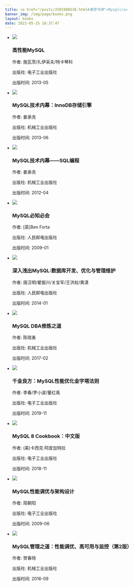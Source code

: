 ```yaml
---
title: <a href="/posts/2501908538.html#推荐书单">Mysql</a>
banner_img: /img/page/books.png
layout: books
date: 2022-05-25 18:37:47
---
```

<link rel="stylesheet" type="text/css" href="/css/books.css">

<div id="book">
        <div class="page">
            <ul class="content">
                <!-- 每个li标签内容代表一本书籍的所有信息 -->
                <li>
                    <div class="info">
                        <a href="https://weread.qq.com/web/bookDetail/d0f32600811e1a470g01578b" target="_blank" rel="noreferrer noopener" class="book-container">
                            <div class="book" title="《高性能MySQL》">
                                <img src="/img/books/img56.png">
                            </div>
                        </a>
                        <div class="info-card">
                            <h3>高性能MySQL</h3>
                            <p>作者: 施瓦茨/扎伊采夫/特卡琴科</p>
                            <p>出版社: 电子工业出版社</p>     
                            <p>出版时间: 2013-05</p>  
                        </div>
                    </div>
                </li>
                <!-- 每个li标签内容代表一本书籍的所有信息 -->
                <li>
                    <div class="info">
                        <a href="https://weread.qq.com/web/bookDetail/611329b059346e611427f1c" target="_blank" rel="noreferrer noopener" class="book-container">
                            <div class="book" title="《MySQL技术内幕: InnoDB存储引擎（第2版）》">
                                <img src="/img/books/img57.png">
                            </div>
                        </a>
                        <div class="info-card">
                            <h3>MySQL技术内幕：InnoDB存储引擎</h3>
                            <p>作者: 姜承尧</p>
                            <p>出版社: 机械工业出版社</p>     
                            <p>出版时间: 2013-06</p>  
                        </div>
                    </div>
                </li>
                <!-- 每个li标签内容代表一本书籍的所有信息 -->
                <li>
                    <div class="info">
                        <a href="https://weread.qq.com/web/bookDetail/46d32a3059335d46d02eba6" target="_blank" rel="noreferrer noopener" class="book-container">
                            <div class="book" title="《MySQL技术内幕: SQL编程》">
                                <img src="/img/books/img58.png">
                            </div>
                        </a>
                        <div class="info-card">
                            <h3>MySQL技术内幕——SQL编程</h3>
                            <p>作者: 姜承尧</p>
                            <p>出版社: 机械工业出版社</p>       
                            <p>出版时间: 2012-04</p>
                        </div>
                    </div>
                </li>
                <!-- 每个li标签内容代表一本书籍的所有信息 -->
                <li>
                    <div class="info">
                        <a href="https://weread.qq.com/web/bookDetail/929321f0715c01b5929bd3f" target="_blank" rel="noreferrer noopener" class="book-container">
                            <div class="book" title="《MySQL必知必会》">
                                <img src="/img/books/img59.png">
                            </div>
                        </a>
                        <div class="info-card">
                            <h3>MySQL必知必会</h3>
                            <p>作者: [英]Ben Forta</p>
                            <p>出版社: 人民邮电出版社</p>     
                            <p>出版时间: 2009-01</p>
                        </div>
                    </div>
                </li>
                <!-- 每个li标签内容代表一本书籍的所有信息 -->
                <li>
                    <div class="info">
                        <a href="https://weread.qq.com/web/bookDetail/f3e327e05b25c1f3e6d5ee2" target="_blank" rel="noreferrer noopener" class="book-container">
                            <div class="book" title="《深入浅出MySQL：数据库开发、优化与管理维护(第2版)》">
                                <img src="/img/books/img60.png">
                            </div>
                        </a>
                        <div class="info-card">
                            <h3>深入浅出MySQL:数据库开发、优化与管理维护</h3>
                            <p>作者: 唐汉明/翟振兴/关宝军/王洪权/黄潇</p>
                            <p>出版社: 人民邮电出版社</p>     
                            <p>出版时间: 2014-01</p>
                        </div>
                    </div>
                </li>
                <!-- 每个li标签内容代表一本书籍的所有信息 -->
                <li>
                    <div class="info">
                        <a href="https://weread.qq.com/web/bookDetail/85a329405d039885a68ca85" target="_blank" rel="noreferrer noopener" class="book-container">
                            <div class="book" title="《MySQL DBA修炼之道》">
                                <img src="/img/books/img61.png">
                            </div>
                        </a>
                        <div class="info-card">
                            <h3>MySQL DBA修炼之道</h3>
                            <p>作者: 陈晓勇</p>
                            <p>出版社: 机械工业出版社</p>     
                            <p>出版时间: 2017-02</p>
                        </div>
                    </div>
                </li>
                <!-- 每个li标签内容代表一本书籍的所有信息 -->
                <li>
                    <div class="info">
                        <a href="https://weread.qq.com/web/bookDetail/4aa3250071a74c1d4aacade" target="_blank" rel="noreferrer noopener" class="book-container">
                            <div class="book" title="《千金良方：MySQL性能优化金字塔法则》">
                                <img src="/img/books/img62.png">
                            </div>
                        </a>
                        <div class="info-card">
                            <h3>千金良方：MySQL性能优化金字塔法则</h3>
                            <p>作者: 李春/罗小波/董红禹</p>
                            <p>出版社: 电子工业出版社</p>     
                            <p>出版时间: 2019-11</p>  
                        </div>
                    </div>
                </li>
                <!-- 每个li标签内容代表一本书籍的所有信息 -->
                <li>
                    <div class="info">
                        <a href="https://weread.qq.com/web/bookDetail/d85320e0718487b2d85df1f" target="_blank" rel="noreferrer noopener" class="book-container">
                            <div class="book" title="《MySQL 8 Cookbook：中文版》">
                                <img src="/img/books/img63.png">
                            </div>
                        </a>
                        <div class="info-card">
                            <h3>MySQL 8 Cookbook：中文版</h3>
                            <p>作者: (美)卡西克·阿皮加特拉</p>
                            <p>出版社: 电子工业出版社</p>     
                            <p>出版时间: 2018-11</p>  
                        </div>
                    </div>
                </li>
                <li>
                    <div class="info">
                        <a href="https://weread.qq.com/web/bookDetail/cb2324e059fb16cb26d405c" target="_blank" rel="noreferrer noopener" class="book-container">
                            <div class="book" title="《MySQL性能调优与架构设计》">
                                <img src="/img/books/img64.png">
                            </div>
                        </a>
                        <div class="info-card">
                            <h3>MySQL性能调优与架构设计</h3>
                            <p>作者: 简朝阳</p>
                            <p>出版社: 电子工业出版社</p>     
                            <p>出版时间: 2009-06</p>  
                        </div>
                    </div>
                </li>
                <li>
                    <div class="info">
                        <a href="https://weread.qq.com/web/bookDetail/f5f329a05cd1a9f5f081b67" target="_blank" rel="noreferrer noopener" class="book-container">
                            <div class="book" title="《MySQL管理之道：性能调优、高可用与监控（第2版）》">
                                <img src="/img/books/img65.png">
                            </div>
                        </a>
                        <div class="info-card">
                            <h3>MySQL管理之道：性能调优、高可用与监控（第2版）</h3>
                            <p>作者: 贺春旸</p>
                            <p>出版社: 机械工业出版社</p>     
                            <p>出版时间: 2016-09</p>  
                        </div>
                    </div>
                </li>
            </ul>
        </div>
</div>
